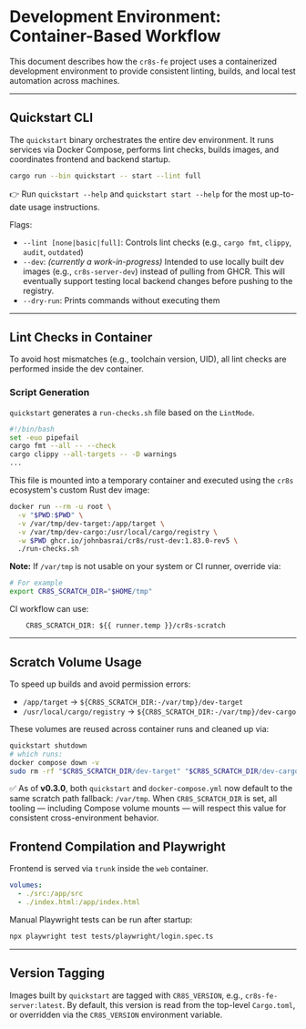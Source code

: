 # Development Environment: Container-Based Workflow

This document describes how the `cr8s-fe` project uses a containerized development environment to provide consistent linting, builds, and local test automation across machines.

---

## Quickstart CLI

The `quickstart` binary orchestrates the entire dev environment. It runs services via Docker Compose, performs lint checks, builds images, and coordinates frontend and backend startup.

```bash
cargo run --bin quickstart -- start --lint full
```

👉 Run `quickstart --help` and `quickstart start --help` for the most up-to-date usage instructions.

Flags:

* `--lint [none|basic|full]`: Controls lint checks (e.g., `cargo fmt`, `clippy`, `audit`, `outdated`)
* `--dev`: _(currently a work-in-progress)_ Intended to use locally built dev images (e.g., `cr8s-server-dev`) instead of pulling from GHCR. This will eventually support testing local backend changes before pushing to the registry.
* `--dry-run`: Prints commands without executing them

---

## Lint Checks in Container

To avoid host mismatches (e.g., toolchain version, UID), all lint checks are performed inside the dev container.

### Script Generation

`quickstart` generates a `run-checks.sh` file based on the `LintMode`.

```bash
#!/bin/bash
set -euo pipefail
cargo fmt --all -- --check
cargo clippy --all-targets -- -D warnings
...
```

This file is mounted into a temporary container and executed using the `cr8s` ecosystem's custom Rust dev image:

```bash
docker run --rm -u root \
  -v "$PWD:$PWD" \
  -v /var/tmp/dev-target:/app/target \
  -v /var/tmp/dev-cargo:/usr/local/cargo/registry \
  -w $PWD ghcr.io/johnbasrai/cr8s/rust-dev:1.83.0-rev5 \
  ./run-checks.sh
```

**Note:** If `/var/tmp` is not usable on your system or CI runner, override via:

```bash
# For example
export CR8S_SCRATCH_DIR="$HOME/tmp"
```
CI workflow can use: 
```
    CR8S_SCRATCH_DIR: ${{ runner.temp }}/cr8s-scratch
```
---

## Scratch Volume Usage

To speed up builds and avoid permission errors:

- `/app/target` → `${CR8S_SCRATCH_DIR:-/var/tmp}/dev-target`
- `/usr/local/cargo/registry` → `${CR8S_SCRATCH_DIR:-/var/tmp}/dev-cargo`

These volumes are reused across container runs and cleaned up via:

```bash
quickstart shutdown
# which runs:
docker compose down -v
sudo rm -rf "$CR8S_SCRATCH_DIR/dev-target" "$CR8S_SCRATCH_DIR/dev-cargo"
```

✅ As of **v0.3.0**, both `quickstart` and `docker-compose.yml` now default to the same scratch path fallback: `/var/tmp`. When `CR8S_SCRATCH_DIR` is set, all tooling — including Compose volume mounts — will respect this value for consistent cross-environment behavior.


## Frontend Compilation and Playwright

Frontend is served via `trunk` inside the `web` container.

```yaml
volumes:
  - ./src:/app/src
  - ./index.html:/app/index.html
```

Manual Playwright tests can be run after startup:

```bash
npx playwright test tests/playwright/login.spec.ts
```

---

## Version Tagging

Images built by `quickstart` are tagged with `CR8S_VERSION`, e.g., `cr8s-fe-server:latest`. By default, this version is read from the top-level `Cargo.toml`, or overridden via the `CR8S_VERSION` environment variable.
